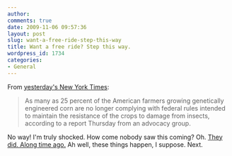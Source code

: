 ```yaml
---
author:
comments: true
date: 2009-11-06 09:57:36
layout: post
slug: want-a-free-ride-step-this-way
title: Want a free ride? Step this way.
wordpress_id: 1734
categories:
- General
---
```


From [yesterday's New York Times](http://www.nytimes.com/2009/11/06/business/06corn.html?_r=2&ref=business):

> As many as 25 percent of the American farmers growing genetically engineered corn are no longer complying with federal rules intended to maintain the resistance of the crops to damage from insects, according to a report Thursday from an advocacy group.

No way! I'm truly shocked. How come nobody saw this coming? Oh. [They did. Along time ago.](http://jeremycherfas.net/wp/work/nothing-new-under-the-sun-introduction/) Ah well, these things happen, I suppose. Next.
